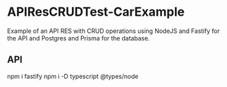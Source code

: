 # APIResCRUDTest-CarExample
Example of an API RES with CRUD operations using NodeJS and Fastify for the API and Postgres and Prisma for the database.

## API
npm i fastify
npm i -D typescript @types/node
